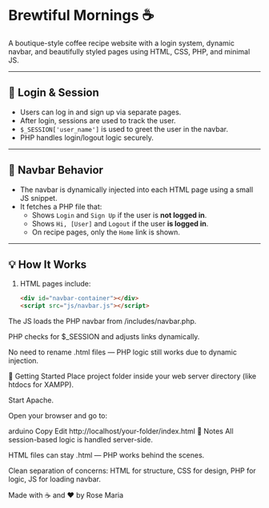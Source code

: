 # Brewtiful Mornings ☕️

A boutique-style coffee recipe website with a login system, dynamic navbar, and beautifully styled pages using HTML, CSS, PHP, and minimal JS.

---

## 🔐 Login & Session

- Users can log in and sign up via separate pages.
- After login, sessions are used to track the user.
- `$_SESSION['user_name']` is used to greet the user in the navbar.
- PHP handles login/logout logic securely.

---

## 🔄 Navbar Behavior

- The navbar is dynamically injected into each HTML page using a small JS snippet.
- It fetches a PHP file that:
  - Shows `Login` and `Sign Up` if the user is **not logged in**.
  - Shows `Hi, [User]` and `Logout` if the user **is logged in**.
  - On recipe pages, only the `Home` link is shown.

---

## 💡 How It Works

1. HTML pages include:
   ```html
   <div id="navbar-container"></div>
   <script src="js/navbar.js"></script>
The JS loads the PHP navbar from /includes/navbar.php.

PHP checks for $_SESSION and adjusts links dynamically.

No need to rename .html files — PHP logic still works due to dynamic injection.

🚀 Getting Started
Place project folder inside your web server directory (like htdocs for XAMPP).

Start Apache.

Open your browser and go to:

arduino
Copy
Edit
http://localhost/your-folder/index.html
🧠 Notes
All session-based logic is handled server-side.

HTML files can stay .html — PHP works behind the scenes.

Clean separation of concerns: HTML for structure, CSS for design, PHP for logic, JS for loading navbar.

Made with ☕️ and ❤️ by Rose Maria

